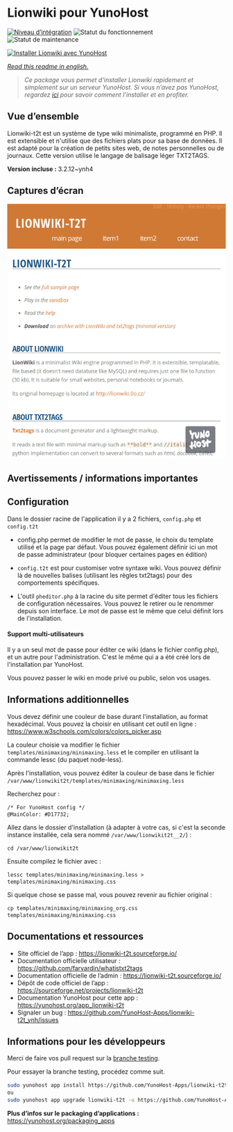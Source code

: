 <!--
N.B.: This README was automatically generated by https://github.com/YunoHost/apps/tree/master/tools/README-generator
It shall NOT be edited by hand.
-->

# Lionwiki pour YunoHost

[![Niveau d’intégration](https://dash.yunohost.org/integration/lionwiki-t2t.svg)](https://dash.yunohost.org/appci/app/lionwiki-t2t) ![Statut du fonctionnement](https://ci-apps.yunohost.org/ci/badges/lionwiki-t2t.status.svg) ![Statut de maintenance](https://ci-apps.yunohost.org/ci/badges/lionwiki-t2t.maintain.svg)

[![Installer Lionwiki avec YunoHost](https://install-app.yunohost.org/install-with-yunohost.svg)](https://install-app.yunohost.org/?app=lionwiki-t2t)

*[Read this readme in english.](./README.md)*

> *Ce package vous permet d’installer Lionwiki rapidement et simplement sur un serveur YunoHost.
Si vous n’avez pas YunoHost, regardez [ici](https://yunohost.org/#/install) pour savoir comment l’installer et en profiter.*

## Vue d’ensemble

Lionwiki-t2t est un système de type wiki minimaliste, programmé en PHP. Il est extensible et n'utilise que des fichiers plats pour sa base de données. Il est adapté pour la création de petits sites web, de notes personnelles ou de journaux. Cette version utilise le langage de balisage léger TXT2TAGS.


**Version incluse :** 3.2.12~ynh4

## Captures d’écran

![Capture d’écran de Lionwiki](./doc/screenshots/screenshot_lionwikit2t.png)

## Avertissements / informations importantes

## Configuration

Dans le dossier racine de l'application il y a 2 fichiers, `config.php` et `config.t2t`

- config.php permet de modifier le mot de passe, le choix du template utilisé et la page par défaut. Vous pouvez également définir ici un mot de passe administrateur (pour bloquer certaines pages en édition)

- `config.t2t` est pour customiser votre syntaxe wiki. Vous pouvez définir là de nouvelles balises (utilisant les règles txt2tags) pour des comportements spécifiques.

- L'outil `pheditor.php` à la racine du site permet d'éditer tous les fichiers de configuration nécessaires. Vous pouvez le retirer ou le renommer depuis son interface. Le mot de passe est le même que celui définit lors de l'installation.

#### Support multi-utilisateurs

Il y a un seul mot de passe pour éditer ce wiki (dans le fichier config.php), et un autre pour l'administration. C'est le même qui a a été créé lors de l'installation par YunoHost.

Vous pouvez passer le wiki en mode privé ou public, selon vos usages.

## Informations additionnelles

Vous devez définir une couleur de base durant l'installation, au format hexadécimal. Vous pouvez la choisir en utilisant cet outil en ligne : https://www.w3schools.com/colors/colors_picker.asp

La couleur choisie va modifier le fichier `templates/minimaxing/minimaxing.less` et le compiler en utilisant la commande lessc (du paquet node-less).

Après l'installation, vous pouvez éditer la couleur de base dans le fichier `/var/www/lionwikit2t/templates/minimaxing/minimaxing.less` 

Recherchez pour :

```
/* For YunoHost config */
@MainColor: #D17732;
```

Allez dans le dossier d'installation (à adapter à votre cas, si c'est la seconde instance installée, cela sera nommé `/var/www/lionwikit2t__2/`) :

```
cd /var/www/lionwikit2t
```

Ensuite compilez le fichier avec :

```
lessc templates/minimaxing/minimaxing.less > templates/minimaxing/minimaxing.css
```

Si quelque chose se passe mal, vous pouvez revenir au fichier original :

```
cp templates/minimaxing/minimaxing_org.css templates/minimaxing/minimaxing.css
```


## Documentations et ressources

* Site officiel de l’app : <https://lionwiki-t2t.sourceforge.io/>
* Documentation officielle utilisateur : <https://github.com/farvardin/whatistxt2tags>
* Documentation officielle de l’admin : <https://lionwiki-t2t.sourceforge.io/>
* Dépôt de code officiel de l’app : <https://sourceforge.net/projects/lionwiki-t2t>
* Documentation YunoHost pour cette app : <https://yunohost.org/app_lionwiki-t2t>
* Signaler un bug : <https://github.com/YunoHost-Apps/lionwiki-t2t_ynh/issues>

## Informations pour les développeurs

Merci de faire vos pull request sur la [branche testing](https://github.com/YunoHost-Apps/lionwiki-t2t_ynh/tree/testing).

Pour essayer la branche testing, procédez comme suit.

``` bash
sudo yunohost app install https://github.com/YunoHost-Apps/lionwiki-t2t_ynh/tree/testing --debug
ou
sudo yunohost app upgrade lionwiki-t2t -u https://github.com/YunoHost-Apps/lionwiki-t2t_ynh/tree/testing --debug
```

**Plus d’infos sur le packaging d’applications :** <https://yunohost.org/packaging_apps>